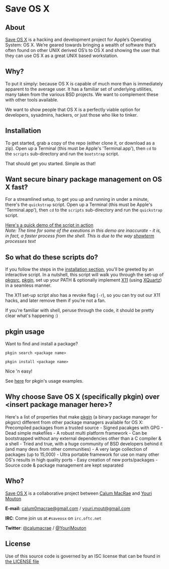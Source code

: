 Save OS X
=========

About
-----
[Save OS X](http://saveosx.org/) is a hacking and development project for Apple’s Operating System: OS X.
We’re geared towards bringing a wealth of software that’s often found on other UNIX derived OS’s to OS X and showing the user that they can use OS X as a great UNIX based workstation.

Why?
----
To put it simply: because OS X is capable of much more than is immediately apparent to the average user. It has a familiar set of underlying utilities, many taken from the various BSD projects. We want to complement these with other tools available.

We want to show people that OS X is a perfectly viable option for developers, sysadmins, hackers, or just those who like to tinker.

Installation
------------

To get started, grab a copy of the repo (either clone it, or download as a zip).
Open up a Terminal (this must be Apple's 'Terminal.app'), then `cd` to the `scripts` sub-directory and run the `bootstrap` script.

That should get you started.
Simple as that!

Want secure binary package management on OS X fast?
---------------------------------------------------
For a streamlined setup, to get you up and running in under a minute, there's the `quickstrap` script.
Open up a Terminal (this must be Apple's 'Terminal.app'), then `cd` to the `scripts` sub-directory and run the `quickstrap` script.

[Here's a quick demo of the script in action](https://showterm.io/a3ccab391e69016360b98)  
_Note: The time for some of the exeutions in this demo are inaccurate - it is, in fact, a faster process from the shell. This is due to the way [showterm](https://showterm.io) processes text_


So what do these scripts do?
----------------------------
If you follow the steps in the [installation section](#installation), you'll be greeted by an interactive script.
In a nutshell, this script will walk you through the set-up of [pkgsrc](http://pkgsrc.net), [pkgin](http://pkgin.net), set up your PATH & optionally implement [X11](http://www.x.org/wiki/) (using [XQuartz](https://xquartz.macosforge.org/landing/)) in a seamless manner. 

The X11 set-up script also has a revoke flag (`-r`), so you can try out our X11 hacks, and later remove them if you're not a fan.

If you're familiar with shell, peruse through the code, it should be pretty clear what's happening :)

pkgin usage
-----------
Want to find and install a package?

`pkgin search <package name>`

`pkgin install <package name>`

Nice 'n easy!

See [here](http://pkgin.net/#examples) for pkgin's usage examples.

Why choose Save OS X (specifically pkgin) over \<insert package manager here\>?
-----------------------------------------------------------------------------
Here's a list of properties that make [pkgin](http://pkgin.net/) (a binary package manager for pkgsrc) different from other package managers available for OS X:
		Precompiled packages from a trusted source
	- Signed pacakges with GPG
	- Dead simple makefiles
	- A robust multi platform framework
	- Can be bootstrapped without any external dependencies other than a C compiler & a shell
	- Tried and true, with a huge community of BSD developers behind it (and many devs from other communities)
	- A very large collection of packages (up to 15,000)
	- Ultra portable framework for use on many other OS's results in high quality ports
	- Easy creation of new ports/packages
	- Source code & package management are kept separated

Who?
----
[Save OS X](http://saveosx.org/) is a collaborative project between [Calum MacRae](https://github.com/cmacrae) and [Youri Mouton](https://github.com/yrmt)

**E-mail:** [calum0macrae@gmail.com](mailto:calum0macrae@gmail.com) / [youri.mout@gmail.com](mailto:youri.mout@gmail.com)

**IRC**: Come join us at `#saveosx` on `irc.oftc.net`

**Twitter**: [@calumacrae](https://twitter.com/calumacrae) / [@YouriMouton](https://twitter.com/YouriMouton)

License
-------
Use of this source code is governed by an ISC license that can be found in [the LICENSE file](LICENSE)
